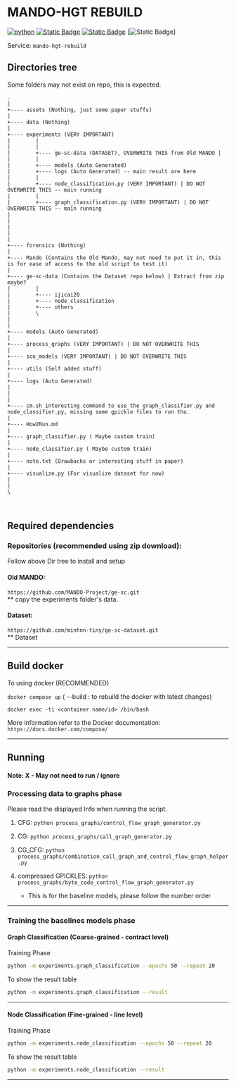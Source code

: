 # MANDO-HGT REBUILD

[![python](https://img.shields.io/badge/python-3.10.12-blue)](https://www.python.org/)
[![Static Badge](https://img.shields.io/badge/Ubuntu-22.04-orange)](https://releases.ubuntu.com/jammy/)
[![Static Badge](https://img.shields.io/badge/Docker-latest-teal)](https://docker.com/)
[![Static Badge](https://img.shields.io/badge/CUDA-12.1-green)]

Service: `mando-hgt-rebuild`

## Directories tree

Some folders may not exist on repo, this is expected.

```
.
|
+---- assets (Nothing, just some paper stuffs)
|
+---- data (Nothing)
|
+---- experiments (VERY IMPORTANT)
|        |
|        |
|        +---- ge-sc-data (DATASET), OVERWRITE THIS from Old MANDO |
|        |
|        +---- models (Auto Generated)
|        +---- logs (Auto Generated) -- main result are here
|        |
|        +---- node_classification.py (VERY IMPORTANT) | DO NOT OVERWRITE THIS -- main running
|        |
|        +---- graph_classification.py (VERY IMPORTANT) | DO NOT OVERWRITE THIS -- main running
|
|
|
|
|
+---- forensics (Nothing)
|
+---- Mando (Contains the Old Mando, may not need to put it in, this is for ease of access to the old script to test it)
|
+---- ge-sc-data (Contains the Dataset repo below) | Extract from zip maybe?
|        |
|        +---- ijicai20
|        +---- node_classification
|        +---- others
|        \
|
|
+---- models (Auto Generated)
|
+---- process_graphs (VERY IMPORTANT) | DO NOT OVERWRITE THIS
|
+---- sco_models (VERY IMPORTANT) | DO NOT OVERWRITE THIS
|
+---- utils (Self added stuff)
|
+---- logs (Auto Generated)
|
|
|
+---- cm.sh interesting command to use the graph_classifier.py and node_classifier.py, missing some gpickle files to run tho.
|
+---- How2Run.md
|
+---- graph_classifier.py ( Maybe custom train)
|
+---- node_classifier.py ( Maybe custom train)
|
+---- note.txt (Drawbacks or interesting stuff in paper)
|
+---- visualize.py (For visualize dataset for now)
|
|
\



```

## Required dependencies

### Repositories (recommended using zip download):

Follow above Dir tree to install and setup

#### Old MANDO:

`https://github.com/MANDO-Project/ge-sc.git`
\
\*\* copy the experiments folder's data.

#### Dataset:

`https://github.com/minhnn-tiny/ge-sc-dataset.git`
\
\*\* Dataset

---

## Build docker

To using docker (RECOMMENDED)

`docker compose up` ( --build : to rebuild the docker with latest changes)

`docker exec -ti <container name/id> /bin/bash`

More information refer to the Docker documentation:
`https://docs.docker.com/compose/`

---

## Running

#### Note: X - May not need to run / ignore

### Processing data to graphs phase

Please read the displayed Info when running the script.

1. CFG: `python process_graphs/control_flow_graph_generator.py`

2. CG: `python process_graphs/call_graph_generator.py`

3. CG_CFG: `python process_graphs/combination_call_graph_and_control_flow_graph_helper.py`

4. compressed GPICKLES: `python process_graphs/byte_code_control_flow_graph_generator.py`
   - This is for the baseline models, please follow the number order

---

### Training the baselines models phase

#### Graph Classification (Coarse-grained - contract level)

Training Phase

```bash
python -m experiments.graph_classification --epochs 50 --repeat 20
```

To show the result table

```bash
python -m experiments.graph_classification --result
```

---

#### Node Classification (Fine-grained - line level)

Training Phase

```bash
python -m experiments.node_classification --epochs 50 --repeat 20
```

To show the result table

```bash
python -m experiments.node_classification --result
```

---

<!--
# ------ IGNORE BELOW ------

---

# Methods

| Category                          | Methods                          | CMD |
| --------------------------------- | -------------------------------- | --- |
| Original Heterogeneous GNN        | metapath2vec                     |     |
| Original Homogeneous GNNs         | LINE <br> node2vec               |     |
| The best Buggy F1 scores of MANDO | Node features of the best scores |     |

---

### Test baselines models phase

---

### Training HGT models phase

| Category                                  | Methods                  | CMD |
| ----------------------------------------- | ------------------------ | --- |
| MANDO-HGT with Node Features Generated by | NodeType One Hot Vectors |     |
|                                           | metapath2vec             |     |
|                                           | LINE                     |     |
|                                           | node2vec                 |     |

---

### Test HGT models phase

---

### Visualize phase

6. process_graphs/dgl_graph_generator.py X
7. process_graphs/solidifi_reader.py X

8. node_classifier.py
9. node_classifier.py
10. visualize.py

11. sco_models/dataloader.py
12. sco_models/graph_utils.py
13. sco_models/model_hgt.py
14. sco_models/opcodes.py
15. sco_models/utils.py
16. sco_models/visualization.py

Flag: `y0uf0undtheFl4g_m4nd0h67` -->
